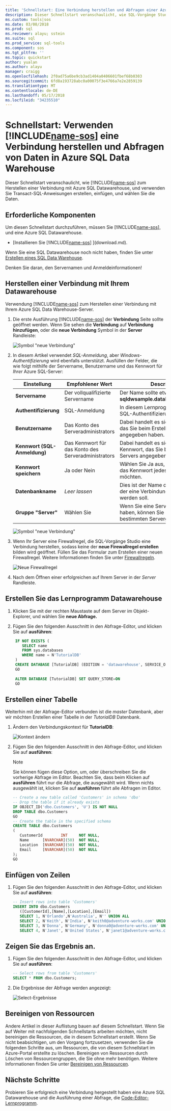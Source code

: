 ```yaml
---
title: 'Schnellstart: Eine Verbindung herstellen und Abfragen einer Azure SQL Data Warehouse mit SQL-Vorgänge Studio (Vorschau) | Microsoft Docs'
description: Dieser Schnellstart veranschaulicht, wie SQL-Vorgänge Studio (Vorschau) zum Herstellen einer Verbindung mit einer SQL-Datenbank, und führen Sie eine Abfrage
ms.custom: tools|sos
ms.date: 03/08/2018
ms.prod: sql
ms.reviewer: alayu; sstein
ms.suite: sql
ms.prod_service: sql-tools
ms.component: sos
ms.tgt_pltfrm: ''
ms.topic: quickstart
author: yualan
ms.author: alayu
manager: craigg
ms.openlocfilehash: 2f0ad75a6be9cb3ad1404a0406601fbef68b0303
ms.sourcegitcommit: 6fd8a193728abc0a00075f3e4766a7e2e2859139
ms.translationtype: MT
ms.contentlocale: de-DE
ms.lasthandoff: 05/17/2018
ms.locfileid: "34235510"
---
```

# <a name="quickstart-use-includename-sosincludesname-sos-shortmd-to-connect-and-query-data-in-azure-sql-data-warehouse"></a>Schnellstart: Verwenden [!INCLUDE[name-sos](../includes/name-sos-short.md)] eine Verbindung herstellen und Abfragen von Daten in Azure SQL Data Warehouse

Dieser Schnellstart veranschaulicht, wie [!INCLUDE[name-sos](../includes/name-sos-short.md)] zum Herstellen einer Verbindung mit Azure SQL Datawarehouse, und verwenden Sie Transact-SQL-Anweisungen erstellen, einfügen, und wählen Sie die Daten. 

## <a name="prerequisites"></a>Erforderliche Komponenten
Um diesen Schnellstart durchzuführen, müssen Sie [!INCLUDE[name-sos](../includes/name-sos-short.md)], und eine Azure SQL Datawarehouse.

- [Installieren Sie [!INCLUDE[name-sos](../includes/name-sos-short.md)] ](download.md).

Wenn Sie eine SQL Datawarehouse noch nicht haben, finden Sie unter [Erstellen eines SQL Data Warehouse](https://docs.microsoft.com/en-us/azure/sql-data-warehouse/sql-data-warehouse-get-started-provision).

Denken Sie daran, den Servernamen und Anmeldeinformationen!


## <a name="connect-to-your-data-warehouse"></a>Herstellen einer Verbindung mit Ihrem Datawarehouse

Verwendung [!INCLUDE[name-sos](../includes/name-sos-short.md)] zum Herstellen einer Verbindung mit Ihrem Azure SQL Data Warehouse-Server.

1. Die erste Ausführung [!INCLUDE[name-sos](../includes/name-sos-short.md)] der **Verbindung** Seite sollte geöffnet werden. Wenn Sie sehen die **Verbindung** auf **Verbindung hinzufügen**, oder die **neue Verbindung** Symbol in der **Server** Randleiste:
   
   ![Symbol "neue Verbindung"](media/quickstart-sql-dw/new-connection-icon.png)

2. In diesem Artikel verwendet *SQL-Anmeldung*, aber *Windows-Authentifizierung* wird ebenfalls unterstützt. Ausfüllen der Felder, die wie folgt mithilfe der Servername, Benutzername und das Kennwort für *Ihrer* Azure SQL-Server:

   | Einstellung       | Empfohlener Wert | Description |
   | ------------ | ------------------ | ------------------------------------------------- | 
   | **Servername** | Der vollqualifizierte Servername | Der Name sollte etwa wie folgt sein: **sqldwsample.database.windows.net** |
   | **Authentifizierung** | SQL-Anmeldung| In diesem Lernprogramm wird die SQL-Authentifizierung verwendet. |
   | **Benutzername** | Das Konto des Serveradministrators | Dabei handelt es sich um das Konto, das Sie beim Erstellen des Servers angegeben haben. |
   | **Kennwort (SQL-Anmeldung)** | Das Kennwort für das Konto des Serveradministrators | Dabei handelt es sich um das Kennwort, das Sie beim Erstellen des Servers angegeben haben. |
   | **Kennwort speichern** | Ja oder Nein | Wählen Sie Ja aus, wenn Sie nicht, das Kennwort jedes Mal eingeben möchten. |
   | **Datenbankname** | *Leer lassen* | Dies ist der Name der Datenbank, mit der eine Verbindung hergestellt werden soll. |
   | **Gruppe "Server"** | Wählen Sie<Default> | Wenn Sie eine Servergruppe erstellt haben, können Sie mit einer bestimmten Servergruppe festlegen. | 

   ![Symbol "neue Verbindung"](media/quickstart-sql-dw/new-connection-screen.png) 

3. Wenn Ihr Server eine Firewallregel, die SQL-Vorgänge Studio eine Verbindung herstellen, sodass keine der **neue Firewallregel erstellen** bilden wird geöffnet. Füllen Sie das Formular zum Erstellen einer neuen Firewallregel. Weitere Informationen finden Sie unter [Firewallregeln](https://docs.microsoft.com/azure/sql-database/sql-database-firewall-configure).

   ![Neue Firewallregel](media/quickstart-sql-dw/firewall.png)  

4. Nach dem Öffnen einer erfolgreichen auf Ihrem Server in der *Server* Randleiste.

## <a name="create-the-tutorial-data-warehouse"></a>Erstellen Sie das Lernprogramm Datawarehouse
1. Klicken Sie mit der rechten Maustaste auf dem Server im Objekt-Explorer, und wählen Sie **neue Abfrage.**

1. Fügen Sie den folgenden Ausschnitt in den Abfrage-Editor, und klicken Sie auf **ausführen**:

   ```sql
    IF NOT EXISTS (
       SELECT name
       FROM sys.databases
       WHERE name = N'TutorialDB'
    )
    CREATE DATABASE [TutorialDB] (EDITION = 'datawarehouse', SERVICE_OBJECTIVE='DW100');
    GO  
    
    ALTER DATABASE [TutorialDB] SET QUERY_STORE=ON
    GO
   ```


## <a name="create-a-table"></a>Erstellen einer Tabelle

Weiterhin mit der Abfrage-Editor verbunden ist die *master* Datenbank, aber wir möchten Erstellen einer Tabelle in der *TutorialDB* Datenbank. 

1. Ändern den Verbindungskontext für **TutorialDB**:

   ![Kontext ändern](media/quickstart-sql-database/change-context.png)


1. Fügen Sie den folgenden Ausschnitt in den Abfrage-Editor, und klicken Sie auf **ausführen**:

   > [!NOTE]
   > Sie können fügen diese Option, um, oder überschreiben Sie die vorherige Abfrage im Editor. Beachten Sie, dass beim Klicken auf **ausführen** führt nur die Abfrage, die ausgewählt wird. Wenn nichts ausgewählt ist, klicken Sie auf **ausführen** führt alle Abfragen im Editor.

   ```sql
   -- Create a new table called 'Customers' in schema 'dbo'
   -- Drop the table if it already exists
   IF OBJECT_ID('dbo.Customers', 'U') IS NOT NULL
   DROP TABLE dbo.Customers
   GO
   -- Create the table in the specified schema
   CREATE TABLE dbo.Customers
   (
      CustomerId        INT     NOT NULL,
      Name      [NVARCHAR](50)  NOT NULL,
      Location  [NVARCHAR](50)  NOT NULL,
      Email     [NVARCHAR](50)  NOT NULL
   );
   GO
   ```


## <a name="insert-rows"></a>Einfügen von Zeilen

1. Fügen Sie den folgenden Ausschnitt in den Abfrage-Editor, und klicken Sie auf **ausführen**:

   ```sql
   -- Insert rows into table 'Customers'
   INSERT INTO dbo.Customers
      ([CustomerId],[Name],[Location],[Email])
      SELECT 1, N'Orlando',N'Australia', N'' UNION ALL
      SELECT 2, N'Keith', N'India', N'keith0@adventure-works.com' UNION ALL
      SELECT 3, N'Donna', N'Germany', N'donna0@adventure-works.com' UNION ALL
      SELECT 4, N'Janet', N'United States', N'janet1@adventure-works.com'
   ```


## <a name="view-the-result"></a>Zeigen Sie das Ergebnis an.
1. Fügen Sie den folgenden Ausschnitt in den Abfrage-Editor, und klicken Sie auf **ausführen**:

   ```sql
   -- Select rows from table 'Customers'
   SELECT * FROM dbo.Customers;
   ```

1. Die Ergebnisse der Abfrage werden angezeigt:

   ![Select-Ergebnisse](media/quickstart-sql-dw/select-results.png)


## <a name="clean-up-resources"></a>Bereinigen von Ressourcen

Andere Artikel in dieser Auflistung bauen auf diesem Schnellstart. Wenn Sie auf Weiter mit nachfolgenden Schnellstarts arbeiten möchten, nicht bereinigen die Ressourcen, die in diesem Schnellstart erstellt. Wenn Sie nicht beabsichtigen, um den Vorgang fortzusetzen, verwenden Sie die folgenden Schritte aus, um Ressourcen, die von diesem Schnellstart im Azure-Portal erstellte zu löschen.
Bereinigen von Ressourcen durch Löschen von Ressourcengruppen, die Sie ohne mehr benötigen. Weitere Informationen finden Sie unter [Bereinigen von Ressourcen](https://docs.microsoft.com/en-us/azure/sql-database/sql-database-get-started-portal#clean-up-resources).


## <a name="next-steps"></a>Nächste Schritte

Probieren Sie erfolgreich eine Verbindung hergestellt haben eine Azure SQL Datawarehouse und die Ausführung einer Abfrage, die [Code-Editor-Lernprogramm](tutorial-sql-editor.md).
